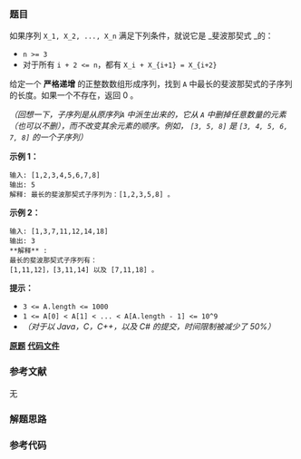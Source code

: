 ### 题目
如果序列 `X_1, X_2, ..., X_n` 满足下列条件，就说它是  _斐波那契式  _的：

  * `n >= 3`
  * 对于所有 `i + 2 <= n`，都有 `X_i + X_{i+1} = X_{i+2}`

给定一个 **严格递增** 的正整数数组形成序列，找到 `A` 中最长的斐波那契式的子序列的长度。如果一个不存在，返回  0 。

_（回想一下，子序列是从原序列`A` 中派生出来的，它从 `A` 中删掉任意数量的元素（也可以不删），而不改变其余元素的顺序。例如， `[3, 5, 8]`
是 `[3, 4, 5, 6, 7, 8]` 的一个子序列）_



**示例 1：**

    
    
    输入: [1,2,3,4,5,6,7,8]
    输出: 5
    解释: 最长的斐波那契式子序列为：[1,2,3,5,8] 。
    

**示例  2：**

    
    
    输入: [1,3,7,11,12,14,18]
    输出: 3
    **解释** :
    最长的斐波那契式子序列有：
    [1,11,12]，[3,11,14] 以及 [7,11,18] 。
    



**提示：**

  * `3 <= A.length <= 1000`
  * `1 <= A[0] < A[1] < ... < A[A.length - 1] <= 10^9`
  * _（对于以 Java，C，C++，以及  C# 的提交，时间限制被减少了 50%）_

 **[原题](https://leetcode-cn.com/problems/length-of-longest-fibonacci-subsequence/)**    **[代码文件]()**


### 参考文献
无

### 解题思路




### 参考代码

```go


```




